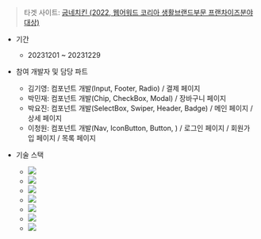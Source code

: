 > 타겟 사이트: [굽네치킨 (2022, 웹어워드 코리아 생활브랜드부문 프랜차이즈분야 대상)](https://www.goobne.co.kr/index)

- 기간

  - 20231201 ~ 20231229

- 참여 개발자 및 담당 파트

  - 김기영: 컴포넌트 개발(Input, Footer, Radio) / 결제 페이지
  - 박민재: 컴포넌트 개발(Chip, CheckBox, Modal) / 장바구니 페이지
  - 박요진: 컴포넌트 개발(SelectBox, Swiper, Header, Badge) / 메인 페이지 / 상세 페이지
  - 이청원: 컴포넌트 개발(Nav, IconButton, Button, ) / 로그인 페이지 / 회원가입 페이지 / 목록 페이지

- 기술 스택
  - <img src="https://img.shields.io/badge/React-61DAFB?style=flat-square&amp;logo=React&amp;logoColor=black">
  - <img src="https://img.shields.io/badge/styled_components-DB7093?style=flat-square&amp;logo=styledcomponents&amp;logoColor=black">
  - <img src="https://img.shields.io/badge/JavaScript-F7DF1E?style=flat-square&amp;logo=JavaScript&amp;logoColor=black">
  - <img src="https://img.shields.io/badge/Redux-764ABC?style=flat-square&amp;logo=Redux&amp;logoColor=white">
  - <img src="https://img.shields.io/badge/Vite-646CFF?style=flat-square&amp;logo=Vite&amp;logoColor=white">
  - <img src="https://img.shields.io/badge/Axios-5A29E4?style=flat-square&amp;logo=Axios&amp;logoColor=white">
  - <img src="https://img.shields.io/badge/Github-181717?style=flat-square&amp;logo=Github&amp;logoColor=white">
